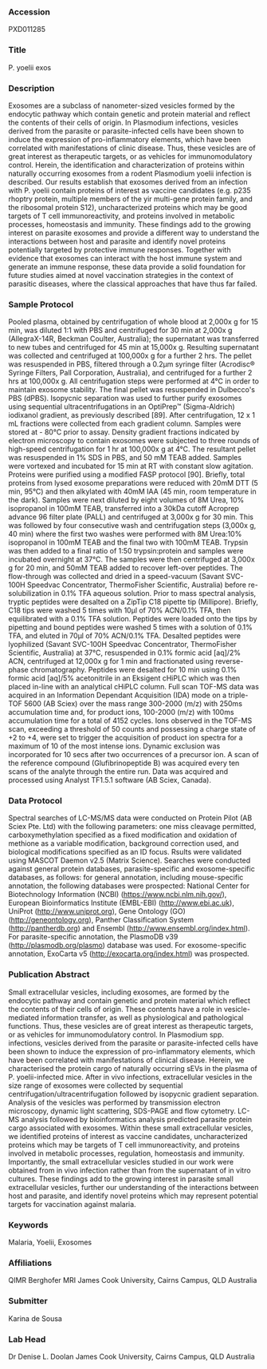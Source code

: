 ### Accession
PXD011285

### Title
P. yoelii exos

### Description
Exosomes are a subclass of nanometer-sized vesicles formed by the endocytic pathway which contain genetic and protein material and reflect the contents of their cells of origin. In Plasmodium infections, vesicles derived from the parasite or parasite-infected cells have been shown to induce the expression of pro-inflammatory elements, which have been correlated with manifestations of clinic disease. Thus, these vesicles are of great interest as therapeutic targets, or as vehicles for immunomodulatory control. Herein, the identification and characterization of proteins within naturally occurring exosomes from a rodent Plasmodium yoelii infection is described. Our results establish that exosomes derived from an infection with P. yoelii contain proteins of interest as vaccine candidates (e.g. p235 rhoptry protein, multiple members of the yir multi-gene protein family, and the ribosomal protein S12), uncharacterized proteins which may be good targets of T cell immunoreactivity, and proteins involved in metabolic processes, homeostasis and immunity. These findings add to the growing interest on parasite exosomes and provide a different way to understand the interactions between host and parasite and identify novel proteins potentially targeted by protective immune responses. Together with evidence that exosomes can interact with the host immune system and generate an immune response, these data provide a solid foundation for future studies aimed at novel vaccination strategies in the context of parasitic diseases, where the classical approaches that have thus far failed.

### Sample Protocol
Pooled plasma, obtained by centrifugation of whole blood at 2,000x g for 15 min, was diluted 1:1 with PBS and centrifuged for 30 min at 2,000x g (AllegraX-14R, Beckman Coulter, Australia); the supernatant was transferred to new tubes and centrifuged for 45 min at 15,000x g. Resulting supernatant was collected and centrifuged at 100,000x g for a further 2 hrs. The pellet was resuspended in PBS, filtered through a 0.2μm syringe filter (Acrodisc® Syringe Filters, Pall Corporation, Australia), and centrifuged for a further 2 hrs at 100,000x g. All centrifugation steps were performed at 4°C in order to maintain exosome stability. The final pellet was resuspended in Dulbecco's PBS (dPBS). Isopycnic separation was used to further purify exosomes using sequential ultracentrifugations in an OptiPrep™ (Sigma-Aldrich) iodixanol gradient, as previously described [89]. After centrifugation, 12 x 1 mL fractions were collected from each gradient column. Samples were stored at - 80°C prior to assay. Density gradient fractions indicated by electron microscopy to contain exosomes were subjected to three rounds of high-speed centrifugation for 1 hr at 100,000x g at 4°C.  The resultant pellet was resuspended in 1% SDS in PBS, and 50 mM TEAB added. Samples were vortexed and incubated for 15 min at RT with constant slow agitation. Proteins were purified using a modified FASP protocol [90]. Briefly, total proteins from lysed exosome preparations were reduced with 20mM DTT (5 min, 95°C) and then alkylated with 40mM IAA (45 min, room temperature in the dark). Samples were next diluted by eight volumes of 8M Urea, 10% isopropanol in 100mM TEAB, transferred into a 30kDa cutoff Acroprep advance 96 filter plate (PALL) and centrifuged at 3,000x g for 30 min. This was followed by four consecutive wash and centrifugation steps (3,000x g, 40 min) where the first two washes were performed with 8M Urea:10% isopropanol in 100mM TEAB and the final two with 100mM TEAB. Trypsin was then added to a final ratio of 1:50 trypsin:protein and samples were incubated overnight at 37°C. The samples were then centrifuged at 3,000x g for 20 min, and 50mM TEAB added to recover left-over peptides. The flow-through was collected and dried in a speed-vacuum (Savant SVC-100H Speedvac Concentrator, ThermoFisher Scientific, Australia) before re-solubilization in 0.1% TFA aqueous solution. Prior to mass spectral analysis, tryptic peptides were desalted on a ZipTip C18 pipette tip (Millipore). Briefly, C18 tips were washed 5 times with 10µl of 70% ACN/0.1% TFA, then equilibrated with a 0.1% TFA solution. Peptides were loaded onto the tips by pipetting and bound peptides were washed 5 times with a solution of 0.1% TFA, and eluted in 70µl of 70% ACN/0.1% TFA. Desalted peptides were lyophilized (Savant SVC-100H Speedvac Concentrator, ThermoFisher Scientific, Australia) at 37°C, resuspended in 0.1% formic acid [aq]/2% ACN, centrifuged at  12,000x g for 1 min and fractionated using reverse-phase chromatography. Peptides were desalted for 10 min using 0.1% formic acid [aq]/5% acetonitrile in an Eksigent cHiPLC which was then placed in-line with an analytical cHiPLC column. Full scan TOF-MS data was acquired in an Information Dependant Acquisition (IDA) mode on a triple-TOF 5600 (AB Sciex) over the mass range 300-2000 (m/z) with 250ms accumulation time and, for product ions, 100-2000 (m/z) with 100ms accumulation time for a total of 4152 cycles. Ions observed in the TOF-MS scan, exceeding a threshold of 50 counts and possessing a charge state of +2 to +4, were set to trigger the acquisition of product ion spectra for a maximum of 10 of the most intense ions.  Dynamic exclusion was incorporated for 10 secs after two occurrences of a precursor ion. A scan of the reference compound (Glufibrinopeptide B) was acquired every ten scans of the analyte through the entire run. Data was acquired and processed using Analyst TF1.5.1 software (AB Sciex, Canada).

### Data Protocol
Spectral searches of LC-MS/MS data were conducted on Protein Pilot (AB Sciex Pte. Ltd) with the following parameters: one miss cleavage permitted, carboxymethylation specified as a fixed modification and oxidation of methione as a variable modification, background correction used, and biological modifications specified as an ID focus. Rsults were validated using MASCOT Daemon v2.5 (Matrix Science). Searches were conducted against general protein databases, parasite-specific and exosome-specific databases, as follows: for general annotation, including mouse-specific annotation, the following databases were prospected: National Center for Biotechnology Information (NCBI) (https://www.ncbi.nlm.nih.gov/), European Bioinformatics Institute (EMBL-EBI) (http://www.ebi.ac.uk), UniProt (http://www.uniprot.org), Gene Ontology (GO) (http://geneontology.org), Panther Classification System (http://pantherdb.org) and Ensembl (http://www.ensembl.org/index.html). For parasite-specific annotation, the PlasmoDB v39 (http://plasmodb.org/plasmo) database was used. For exosome-specific annotation, ExoCarta v5 (http://exocarta.org/index.html) was prospected.

### Publication Abstract
Small extracellular vesicles, including exosomes, are formed by the endocytic pathway and contain genetic and protein material which reflect the contents of their cells of origin. These contents have a role in vesicle-mediated information transfer, as well as physiological and pathological functions. Thus, these vesicles are of great interest as therapeutic targets, or as vehicles for immunomodulatory control. In Plasmodium spp. infections, vesicles derived from the parasite or parasite-infected cells have been shown to induce the expression of pro-inflammatory elements, which have been correlated with manifestations of clinical disease. Herein, we characterised the protein cargo of naturally occurring sEVs in the plasma of P. yoelii-infected mice. After in vivo infections, extracellular vesicles in the size range of exosomes were collected by sequential centrifugation/ultracentrifugation followed by isopycnic gradient separation. Analysis of the vesicles was performed by transmission electron microscopy, dynamic light scattering, SDS-PAGE and flow cytometry. LC-MS analysis followed by bioinformatics analysis predicted parasite protein cargo associated with exosomes. Within these small extracellular vesicles, we identified proteins of interest as vaccine candidates, uncharacterized proteins which may be targets of T cell immunoreactivity, and proteins involved in metabolic processes, regulation, homeostasis and immunity. Importantly, the small extracellular vesicles studied in our work were obtained from in vivo infection rather than from the supernatant of in vitro cultures. These findings add to the growing interest in parasite small extracellular vesicles, further our understanding of the interactions between host and parasite, and identify novel proteins which may represent potential targets for vaccination against malaria.

### Keywords
Malaria, Yoelii, Exosomes

### Affiliations
QIMR Berghofer MRI
James Cook University, Cairns Campus, QLD Australia

### Submitter
Karina de Sousa

### Lab Head
Dr Denise L. Doolan
James Cook University, Cairns Campus, QLD Australia


